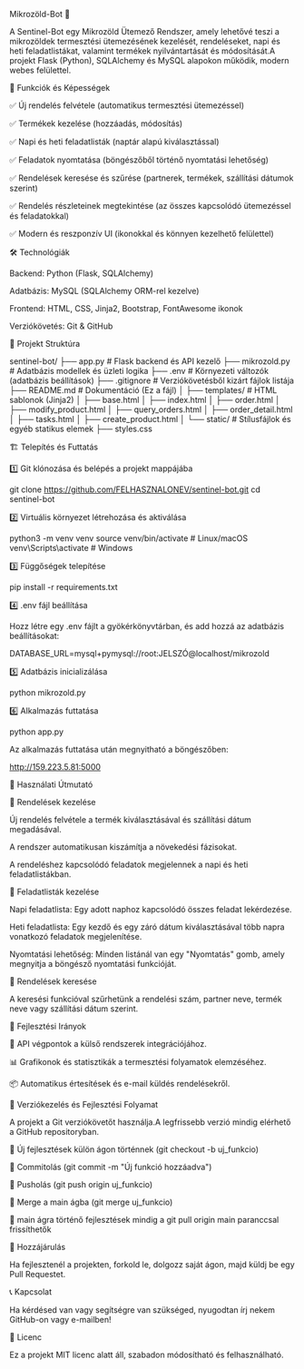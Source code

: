 Mikrozöld-Bot 🚀

A Sentinel-Bot egy Mikrozöld Ütemező Rendszer, amely lehetővé teszi a mikrozöldek termesztési ütemezésének kezelését, rendeléseket, napi és heti feladatlistákat, valamint termékek nyilvántartását és módosítását.A projekt Flask (Python), SQLAlchemy és MySQL alapokon működik, modern webes felülettel.

📌 Funkciók és Képességek

✅ Új rendelés felvétele (automatikus termesztési ütemezéssel)

✅ Termékek kezelése (hozzáadás, módosítás)

✅ Napi és heti feladatlisták (naptár alapú kiválasztással)

✅ Feladatok nyomtatása (böngészőből történő nyomtatási lehetőség)

✅ Rendelések keresése és szűrése (partnerek, termékek, szállítási dátumok szerint)

✅ Rendelés részleteinek megtekintése (az összes kapcsolódó ütemezéssel és feladatokkal)

✅ Modern és reszponzív UI (ikonokkal és könnyen kezelhető felülettel)

🛠 Technológiák

Backend: Python (Flask, SQLAlchemy)

Adatbázis: MySQL (SQLAlchemy ORM-rel kezelve)

Frontend: HTML, CSS, Jinja2, Bootstrap, FontAwesome ikonok

Verziókövetés: Git & GitHub

📂 Projekt Struktúra

sentinel-bot/
├── app.py                # Flask backend és API kezelő
├── mikrozold.py          # Adatbázis modellek és üzleti logika
├── .env                  # Környezeti változók (adatbázis beállítások)
├── .gitignore            # Verziókövetésből kizárt fájlok listája
├── README.md             # Dokumentáció (Ez a fájl)
│
├── templates/            # HTML sablonok (Jinja2)
│   ├── base.html
│   ├── index.html
│   ├── order.html
│   ├── modify_product.html
│   ├── query_orders.html
│   ├── order_detail.html
│   ├── tasks.html
│   ├── create_product.html
│
└── static/               # Stílusfájlok és egyéb statikus elemek
    ├── styles.css

🏗 Telepítés és Futtatás

1️⃣ Git klónozása és belépés a projekt mappájába

git clone https://github.com/FELHASZNALONEV/sentinel-bot.git
cd sentinel-bot

2️⃣ Virtuális környezet létrehozása és aktiválása

python3 -m venv venv
source venv/bin/activate  # Linux/macOS
venv\Scripts\activate     # Windows

3️⃣ Függőségek telepítése

pip install -r requirements.txt

4️⃣ .env fájl beállítása

Hozz létre egy .env fájlt a gyökérkönyvtárban, és add hozzá az adatbázis beállításokat:

DATABASE_URL=mysql+pymysql://root:JELSZÓ@localhost/mikrozold

5️⃣ Adatbázis inicializálása

python mikrozold.py

6️⃣ Alkalmazás futtatása

python app.py

Az alkalmazás futtatása után megnyitható a böngészőben:

http://159.223.5.81:5000

🎯 Használati Útmutató

🔹 Rendelések kezelése

Új rendelés felvétele a termék kiválasztásával és szállítási dátum megadásával.

A rendszer automatikusan kiszámítja a növekedési fázisokat.

A rendeléshez kapcsolódó feladatok megjelennek a napi és heti feladatlistákban.

🔹 Feladatlisták kezelése

Napi feladatlista: Egy adott naphoz kapcsolódó összes feladat lekérdezése.

Heti feladatlista: Egy kezdő és egy záró dátum kiválasztásával több napra vonatkozó feladatok megjelenítése.

Nyomtatási lehetőség: Minden listánál van egy "Nyomtatás" gomb, amely megnyitja a böngésző nyomtatási funkcióját.

🔹 Rendelések keresése

A keresési funkcióval szűrhetünk a rendelési szám, partner neve, termék neve vagy szállítási dátum szerint.

📌 Fejlesztési Irányok

🔄 API végpontok a külső rendszerek integrációjához.

📊 Grafikonok és statisztikák a termesztési folyamatok elemzéséhez.

📦 Automatikus értesítések és e-mail küldés rendelésekről.

📜 Verziókezelés és Fejlesztési Folyamat

A projekt a Git verziókövetőt használja.A legfrissebb verzió mindig elérhető a GitHub repositoryban.

🔹 Új fejlesztések külön ágon történnek (git checkout -b uj_funkcio)

🔹 Commitolás (git commit -m "Új funkció hozzáadva")

🔹 Pusholás (git push origin uj_funkcio)

🔹 Merge a main ágba (git merge uj_funkcio)

🔹 main ágra történő fejlesztések mindig a git pull origin main paranccsal frissíthetők

🤝 Hozzájárulás

Ha fejlesztenél a projekten, forkold le, dolgozz saját ágon, majd küldj be egy Pull Requestet.

📞 Kapcsolat

Ha kérdésed van vagy segítségre van szükséged, nyugodtan írj nekem GitHub-on vagy e-mailben!

🔖 Licenc

Ez a projekt MIT licenc alatt áll, szabadon módosítható és felhasználható.
